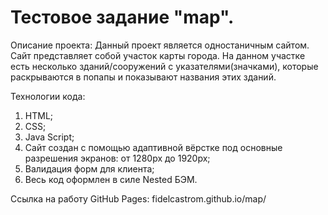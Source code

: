 # Тестовое задание "map".

Описание проекта:
Данный проект является одностаничным сайтом. Сайт представляет собой участок карты города. На данном участке есть несколько зданий/сооружений с указателями(значками), которые раскрываются в попапы и показывают названия этих зданий.

Технологии кода:
1. HTML;
2. CSS;
3. Java Script;
4. Сайт создан с помощью адаптивной вёрстке под основные разрешения экранов: от 1280px до 1920px;
5. Валидация форм для клиента;
6. Весь код оформлен в силе Nested БЭМ.

Ссылка на работу GitHub Pages: fidelcastrom.github.io/map/